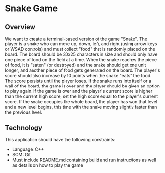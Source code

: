 # Snake Game

## Overview
We want to create a terminal-based version of the game "Snake".  The player is a snake who can move up, down, left, and right (using arrow keys or WSAD controls) and must collect "food" that is randomly placed on the board.  The board should be 30x25 characters in size and should only have one piece of food on the field at a time.  When the snake reaches the piece of food, it is "eaten" (or destroyed) and the snake should get one unit longer, and another piece of food gets generated on the board.  The player's score should also increase by 10 points when the snake "eats" the food.  The score persists until the player loses.  If the snake runs into itself or a wall of the board, the game is over and the player should be given an option to play again.  If the game is over and the player's current score is higher than the current high score, set the high score equal to the player's current score.  If the snake occupies the whole board, the player has won that level and a new level begins, this time with the snake moving slightly faster than the previous level.

## Technology
This application should have the following constraints:
* Language: C++
* SCM: Git
* Must include README.md containing build and run instructions as well as details on how to play the game 